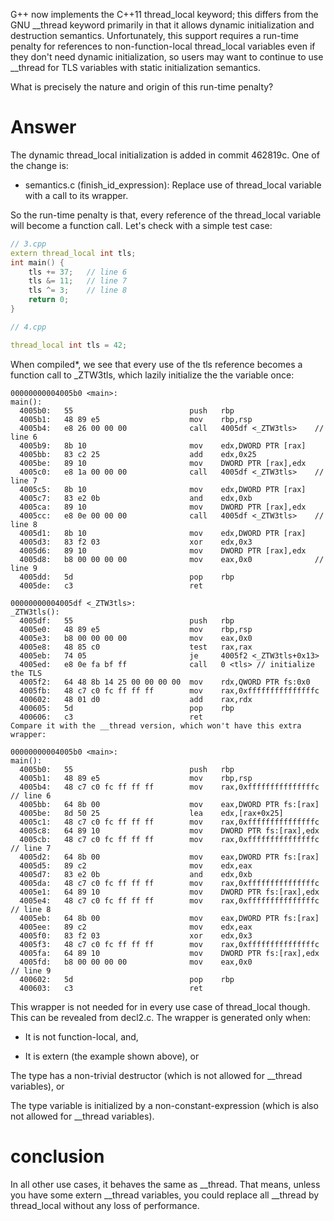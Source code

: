 G++ now implements the C++11 thread_local keyword; this differs from the GNU __thread keyword primarily in that it allows dynamic initialization and destruction semantics. Unfortunately, this support requires a run-time penalty for references to non-function-local thread_local variables even if they don't need dynamic initialization, so users may want to continue to use __thread for TLS variables with static initialization semantics.

What is precisely the nature and origin of this run-time penalty?

# Answer

The dynamic thread_local initialization is added in commit 462819c. One of the change is:

* semantics.c (finish_id_expression): Replace use of thread_local
variable with a call to its wrapper.

So the run-time penalty is that, every reference of the thread_local variable will become a function call. Let's check with a simple test case:

```cpp
// 3.cpp
extern thread_local int tls;    
int main() {
    tls += 37;   // line 6
    tls &= 11;   // line 7
    tls ^= 3;    // line 8
    return 0;
}

// 4.cpp

thread_local int tls = 42;
```

When compiled*, we see that every use of the tls reference becomes a function call to _ZTW3tls, which lazily initialize the the variable once:

```
00000000004005b0 <main>:
main():
  4005b0:   55                          push   rbp
  4005b1:   48 89 e5                    mov    rbp,rsp
  4005b4:   e8 26 00 00 00              call   4005df <_ZTW3tls>    // line 6
  4005b9:   8b 10                       mov    edx,DWORD PTR [rax]
  4005bb:   83 c2 25                    add    edx,0x25
  4005be:   89 10                       mov    DWORD PTR [rax],edx
  4005c0:   e8 1a 00 00 00              call   4005df <_ZTW3tls>    // line 7
  4005c5:   8b 10                       mov    edx,DWORD PTR [rax]
  4005c7:   83 e2 0b                    and    edx,0xb
  4005ca:   89 10                       mov    DWORD PTR [rax],edx
  4005cc:   e8 0e 00 00 00              call   4005df <_ZTW3tls>    // line 8
  4005d1:   8b 10                       mov    edx,DWORD PTR [rax]
  4005d3:   83 f2 03                    xor    edx,0x3
  4005d6:   89 10                       mov    DWORD PTR [rax],edx
  4005d8:   b8 00 00 00 00              mov    eax,0x0              // line 9
  4005dd:   5d                          pop    rbp
  4005de:   c3                          ret

00000000004005df <_ZTW3tls>:
_ZTW3tls():
  4005df:   55                          push   rbp
  4005e0:   48 89 e5                    mov    rbp,rsp
  4005e3:   b8 00 00 00 00              mov    eax,0x0
  4005e8:   48 85 c0                    test   rax,rax
  4005eb:   74 05                       je     4005f2 <_ZTW3tls+0x13>
  4005ed:   e8 0e fa bf ff              call   0 <tls> // initialize the TLS
  4005f2:   64 48 8b 14 25 00 00 00 00  mov    rdx,QWORD PTR fs:0x0
  4005fb:   48 c7 c0 fc ff ff ff        mov    rax,0xfffffffffffffffc
  400602:   48 01 d0                    add    rax,rdx
  400605:   5d                          pop    rbp
  400606:   c3                          ret
Compare it with the __thread version, which won't have this extra wrapper:

00000000004005b0 <main>:
main():
  4005b0:   55                          push   rbp
  4005b1:   48 89 e5                    mov    rbp,rsp
  4005b4:   48 c7 c0 fc ff ff ff        mov    rax,0xfffffffffffffffc // line 6
  4005bb:   64 8b 00                    mov    eax,DWORD PTR fs:[rax]
  4005be:   8d 50 25                    lea    edx,[rax+0x25]
  4005c1:   48 c7 c0 fc ff ff ff        mov    rax,0xfffffffffffffffc
  4005c8:   64 89 10                    mov    DWORD PTR fs:[rax],edx
  4005cb:   48 c7 c0 fc ff ff ff        mov    rax,0xfffffffffffffffc // line 7
  4005d2:   64 8b 00                    mov    eax,DWORD PTR fs:[rax]
  4005d5:   89 c2                       mov    edx,eax
  4005d7:   83 e2 0b                    and    edx,0xb
  4005da:   48 c7 c0 fc ff ff ff        mov    rax,0xfffffffffffffffc
  4005e1:   64 89 10                    mov    DWORD PTR fs:[rax],edx
  4005e4:   48 c7 c0 fc ff ff ff        mov    rax,0xfffffffffffffffc // line 8
  4005eb:   64 8b 00                    mov    eax,DWORD PTR fs:[rax]
  4005ee:   89 c2                       mov    edx,eax
  4005f0:   83 f2 03                    xor    edx,0x3
  4005f3:   48 c7 c0 fc ff ff ff        mov    rax,0xfffffffffffffffc
  4005fa:   64 89 10                    mov    DWORD PTR fs:[rax],edx
  4005fd:   b8 00 00 00 00              mov    eax,0x0                // line 9
  400602:   5d                          pop    rbp
  400603:   c3                          ret
```

This wrapper is not needed for in every use case of thread_local though. This can be revealed from decl2.c. The wrapper is generated only when:

- It is not function-local, and,

- It is extern (the example shown above), or

The type has a non-trivial destructor (which is not allowed for __thread variables), or

The type variable is initialized by a non-constant-expression (which is also not allowed for __thread variables).

# conclusion

In all other use cases, it behaves the same as __thread. That means, unless you have some extern __thread variables, you could replace all __thread by thread_local without any loss of performance.
